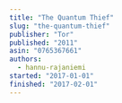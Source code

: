 ```yaml
---
title: "The Quantum Thief"
slug: "the-quantum-thief"
publisher: "Tor"
published: "2011"
asin: "0765367661"
authors:
  - hannu-rajaniemi
started: "2017-01-01"
finished: "2017-02-01"
---
```

